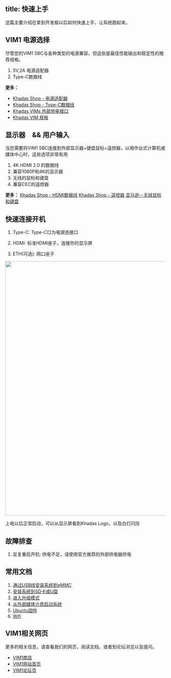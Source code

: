 title: 快速上手
---

这篇主要介绍在拿到开发板以后如何快速上手，让系统跑起来。

## VIM1 电源选择
尽管您的VIM1 SBC与各种类型的电源兼容，但这些是最佳性能输出和稳定性的推荐规格。

1. 5V,2A 电源适配器
2. Type-C数据线

**更多：**
* [Khadas Shop - 电源适配器](https://www.khadas.com/product-page/power-adapter)
* [Khadas Shop - Type-C数据线](https://www.khadas.com/product-page/usb-c-cable)
* [Khadas VIMs 外部供电接口](/linux/zh-cn/vim1/ExtraPowerInput.html)
* [Khadas VIM 规格](https://www.khadas.com/vim)

## 显示器　&& 用户输入
当您需要将VIM1 SBC连接到外部显示器+键盘鼠标+遥控器，以用作台式计算机或媒体中心时，这些选项非常有用

1. 4K HDMI 2.0 的数据线
2. 兼容1080P和4K的显示器
3. 无线的鼠标和键盘
4. 兼容CEC的遥控器

**更多：**
[Khadas Shop - HDMI数据线](https://www.khadas.com/product-page/hdmi-cable)
[Khadas Shop - 遥控器](https://www.khadas.com/product-page/ir-remote)
[亚马逊－无线鼠标和键盘](https://www.amazon.com/s/ref=nb_sb_noss?url=search-alias%3Delectronics&field-keywords=wireless+keyboard+and+mouse&rh=n%3A172282%2Ck%3Awireless+keyboard+and+mouse)

## 快速连接开机

1. Type-C: Type-C口为电源连接口

2. HDMI: 标准HDMI座子，连接你的显示屏

3. ETH(可选): 网口座子

<img src="/linux/images/vim3/QuickConnect.jpg" width=800px>

上电以后正常启动，可以从显示屏看到Khadas Logo，以及白灯闪烁

## 故障排查

1. 反复重启开机: 供电不足，请使用官方推荐的外部供电器供电

## 常用文档

1. [通过USB线安装系统到eMMC](/linux/zh-cn/vim1/InstallOsIntoEmmc.html)
2. [安装系统到SD卡或U盘](/linux/zh-cn/vim1/InstallOsIntoSdusb.html)
3. [进入升级模式](/linux/zh-cn/vim1/BootIntoUpgradeMode.html)
4. [从外部媒体介质启动系统](/linux/zh-cn/vim1/BootFromExtMedia.html)
5. [Ubuntu固件](/linux/zh-cn/firmware/Vim1UbuntuFirmware.html)
6. [Wifi](/linux/zh-cn/vim1/Wifi.html)

## VIM1相关网页
更多的相关信息，请查看我们的网页，阅读文档，或者到论坛浏览以及提问。
* [VIM1商店](https://www.khadas.com/shop?Collection=VIM1&sort=price_descending)
* [VIM1网站首页](https://www.khadas.com/vim)
* [VIM1论坛页](https://forum.khadas.com/c/Khadas-VIM)              

